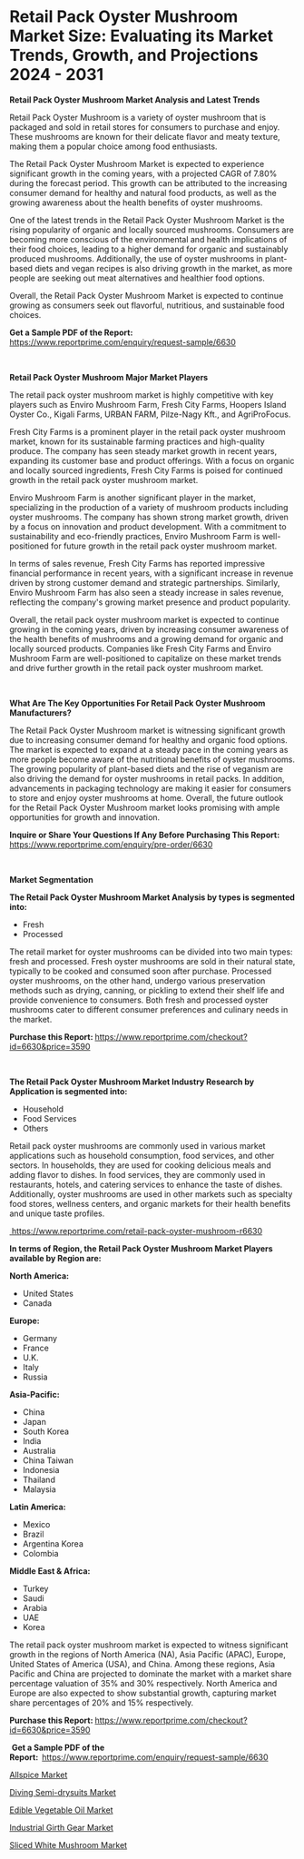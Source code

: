 <p><h1>Retail Pack Oyster Mushroom Market Size: Evaluating its Market Trends, Growth, and Projections 2024 - 2031</h1></p><p><strong>Retail Pack Oyster Mushroom Market Analysis and Latest Trends</strong></p>
<p><p>Retail Pack Oyster Mushroom is a variety of oyster mushroom that is packaged and sold in retail stores for consumers to purchase and enjoy. These mushrooms are known for their delicate flavor and meaty texture, making them a popular choice among food enthusiasts.</p><p>The Retail Pack Oyster Mushroom Market is expected to experience significant growth in the coming years, with a projected CAGR of 7.80% during the forecast period. This growth can be attributed to the increasing consumer demand for healthy and natural food products, as well as the growing awareness about the health benefits of oyster mushrooms.</p><p>One of the latest trends in the Retail Pack Oyster Mushroom Market is the rising popularity of organic and locally sourced mushrooms. Consumers are becoming more conscious of the environmental and health implications of their food choices, leading to a higher demand for organic and sustainably produced mushrooms. Additionally, the use of oyster mushrooms in plant-based diets and vegan recipes is also driving growth in the market, as more people are seeking out meat alternatives and healthier food options.</p><p>Overall, the Retail Pack Oyster Mushroom Market is expected to continue growing as consumers seek out flavorful, nutritious, and sustainable food choices.</p></p>
<p><strong>Get a Sample PDF of the Report:&nbsp;</strong> <a href="https://www.reportprime.com/enquiry/request-sample/6630">https://www.reportprime.com/enquiry/request-sample/6630</a></p>
<p>&nbsp;</p>
<p><strong>Retail Pack Oyster Mushroom Major Market Players</strong></p>
<p><p>The retail pack oyster mushroom market is highly competitive with key players such as Enviro Mushroom Farm, Fresh City Farms, Hoopers Island Oyster Co., Kigali Farms, URBAN FARM, Pilze-Nagy Kft., and AgriProFocus. </p><p>Fresh City Farms is a prominent player in the retail pack oyster mushroom market, known for its sustainable farming practices and high-quality produce. The company has seen steady market growth in recent years, expanding its customer base and product offerings. With a focus on organic and locally sourced ingredients, Fresh City Farms is poised for continued growth in the retail pack oyster mushroom market.</p><p>Enviro Mushroom Farm is another significant player in the market, specializing in the production of a variety of mushroom products including oyster mushrooms. The company has shown strong market growth, driven by a focus on innovation and product development. With a commitment to sustainability and eco-friendly practices, Enviro Mushroom Farm is well-positioned for future growth in the retail pack oyster mushroom market.</p><p>In terms of sales revenue, Fresh City Farms has reported impressive financial performance in recent years, with a significant increase in revenue driven by strong customer demand and strategic partnerships. Similarly, Enviro Mushroom Farm has also seen a steady increase in sales revenue, reflecting the company's growing market presence and product popularity.</p><p>Overall, the retail pack oyster mushroom market is expected to continue growing in the coming years, driven by increasing consumer awareness of the health benefits of mushrooms and a growing demand for organic and locally sourced products. Companies like Fresh City Farms and Enviro Mushroom Farm are well-positioned to capitalize on these market trends and drive further growth in the retail pack oyster mushroom market.</p></p>
<p>&nbsp;</p>
<p><strong>What Are The Key Opportunities For Retail Pack Oyster Mushroom Manufacturers?</strong></p>
<p><p>The Retail Pack Oyster Mushroom market is witnessing significant growth due to increasing consumer demand for healthy and organic food options. The market is expected to expand at a steady pace in the coming years as more people become aware of the nutritional benefits of oyster mushrooms. The growing popularity of plant-based diets and the rise of veganism are also driving the demand for oyster mushrooms in retail packs. In addition, advancements in packaging technology are making it easier for consumers to store and enjoy oyster mushrooms at home. Overall, the future outlook for the Retail Pack Oyster Mushroom market looks promising with ample opportunities for growth and innovation.</p></p>
<p><strong>Inquire or Share Your Questions If Any Before Purchasing This Report:</strong> <a href="https://www.reportprime.com/enquiry/pre-order/6630">https://www.reportprime.com/enquiry/pre-order/6630</a></p>
<p>&nbsp;</p>
<p><strong>Market Segmentation</strong></p>
<p><strong>The Retail Pack Oyster Mushroom Market Analysis by types is segmented into:</strong></p>
<p><ul><li>Fresh</li><li>Processed</li></ul></p>
<p><p>The retail market for oyster mushrooms can be divided into two main types: fresh and processed. Fresh oyster mushrooms are sold in their natural state, typically to be cooked and consumed soon after purchase. Processed oyster mushrooms, on the other hand, undergo various preservation methods such as drying, canning, or pickling to extend their shelf life and provide convenience to consumers. Both fresh and processed oyster mushrooms cater to different consumer preferences and culinary needs in the market.</p></p>
<p><strong>Purchase this Report:&nbsp;</strong><a href="https://www.reportprime.com/checkout?id=6630&price=3590">https://www.reportprime.com/checkout?id=6630&price=3590</a></p>
<p>&nbsp;</p>
<p><strong>The Retail Pack Oyster Mushroom Market Industry Research by Application is segmented into:</strong></p>
<p><ul><li>Household</li><li>Food Services</li><li>Others</li></ul></p>
<p><p>Retail pack oyster mushrooms are commonly used in various market applications such as household consumption, food services, and other sectors. In households, they are used for cooking delicious meals and adding flavor to dishes. In food services, they are commonly used in restaurants, hotels, and catering services to enhance the taste of dishes. Additionally, oyster mushrooms are used in other markets such as specialty food stores, wellness centers, and organic markets for their health benefits and unique taste profiles.</p></p>
<p><a href="https://www.reportprime.com/retail-pack-oyster-mushroom-r6630">&nbsp;https://www.reportprime.com/retail-pack-oyster-mushroom-r6630</a></p>
<p><strong>In terms of Region, the Retail Pack Oyster Mushroom Market Players available by Region are:</strong></p>
<p>
    <p> <strong> North America: </strong>
        <ul>
            <li>United States</li>
            <li>Canada</li>
        </ul>
        </p> 
    <p> <strong> Europe: </strong>
        <ul>
            <li>Germany</li>
            <li>France</li>
            <li>U.K.</li>
            <li>Italy</li>
            <li>Russia</li>
        </ul>
        </p> 
    <p> <strong> Asia-Pacific: </strong>
        <ul>
            <li>China</li>
            <li>Japan</li>
            <li>South Korea</li>
            <li>India</li>
            <li>Australia</li>
            <li>China Taiwan</li>
            <li>Indonesia</li>
            <li>Thailand</li>
            <li>Malaysia</li>
        </ul>
        </p> 
    <p> <strong> Latin America: </strong>
        <ul>
            <li>Mexico</li>
            <li>Brazil</li>
            <li>Argentina Korea</li>
            <li>Colombia</li>
        </ul>
        </p> 
    <p> <strong> Middle East & Africa: </strong>
        <ul>
            <li>Turkey</li>
            <li>Saudi</li>
            <li>Arabia</li>
            <li>UAE</li>
            <li>Korea</li>
        </ul>
    </p>
    </p>
<p><p>The retail pack oyster mushroom market is expected to witness significant growth in the regions of North America (NA), Asia Pacific (APAC), Europe, United States of America (USA), and China. Among these regions, Asia Pacific and China are projected to dominate the market with a market share percentage valuation of 35% and 30% respectively. North America and Europe are also expected to show substantial growth, capturing market share percentages of 20% and 15% respectively.</p></p>
<p><strong>Purchase this Report: </strong><a href="https://www.reportprime.com/checkout?id=6630&price=3590">https://www.reportprime.com/checkout?id=6630&price=3590</a></p>
<p>&nbsp;<strong>Get a Sample PDF of the Report:&nbsp;&nbsp;</strong><a href="https://www.reportprime.com/enquiry/request-sample/6630">https://www.reportprime.com/enquiry/request-sample/6630</a></p>
<p><strong></strong></p>
<p><p><a href="https://github.com/sydneyHley85/Market-Research-Report-List-1/blob/main/allspice-market.md">Allspice Market</a></p><p><a href="https://issuu.com/reportprime-2/docs/diving-semi-drysuits-market-size-20_02a19516362231">Diving Semi-drysuits Market</a></p><p><a href="https://github.com/JordyBecker/Market-Research-Report-List-1/blob/main/edible-vegetable-oil-market.md">Edible Vegetable Oil Market</a></p><p><a href="https://www.linkedin.com/pulse/industrial-girth-gear-market-investigation-industry-evolution-3ev0e?trackingId=CKbeHzEyTuuRQksbqCM%2BqA%3D%3D">Industrial Girth Gear Market</a></p><p><a href="https://github.com/jadenRaynor/Market-Research-Report-List-1/blob/main/sliced-white-mushroom-market.md">Sliced White Mushroom Market</a></p></p>